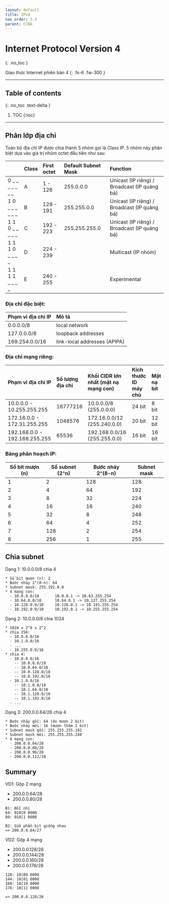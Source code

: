 ```yaml
---
layout: default
title: IPv4
nav_order: 3.3
parent: CCNA
---
```


# Internet Protocol Version 4
{: .no_toc }

Giao thức Internet phiên bản 4
{: .fs-6 .fw-300 }

---

## Table of contents
{: .no_toc .text-delta }

1. TOC
{:toc}

---

## Phân lớp địa chỉ

Toàn bộ địa chỉ IP được chia thành 5 nhóm gọi là Class IP. 5 nhóm này phân biệt dựa vào giá trị nhóm octet đầu tiên như sau:

|                 | Class | First octet | Default Subnet Mask | Function                                     |
| :-------------- | :---- | :---------- | :------------------ | :------------------------------------------- |
| 0 _ _ _ _ _ _ _ | A     | 1 - 126     | 255.0.0.0           | Unicast (IP riêng) / Broadcast (IP quảng bá) |
| 1 0 _ _ _ _ _ _ | B     | 128 - 191   | 255.255.0.0         | Unicast (IP riêng) / Broadcast (IP quảng bá) |
| 1 1 0 _ _ _ _ _ | C     | 192 - 223   | 255.255.255.0       | Unicast (IP riêng) / Broadcast (IP quảng bá) |
| 1 1 1 0 _ _ _ _ | D     | 224 - 239   |                     | Multicast (IP nhóm)                          |
| 1 1 1 1 _ _ _ _ | E     | 240 - 255   |                     | Experimental                                 |

### Địa chỉ đặc biệt:

| Phạm vi địa chỉ IP | Mô tả                        |
| :----------------- | :--------------------------- |
| 0.0.0.0/8          | local network                |
| 127.0.0.0/8        | loopback addresses           |
| 169.254.0.0/16     | link-local addresses (APIPA) |


### Địa chỉ mạng riêng:

| Phạm vi địa chỉ IP            | Số lượng địa chỉ | Khối CIDR lớn nhất (mặt nạ mạng con) | Kích thước ID máy chủ | Mặt nạ bit | 
| :---------------------------- | :--------------- | :----------------------------------- | :-------------------- | :--------- |
| 10.0.0.0 - 10.255.255.255     | 16777216         | 10.0.0.0/8 (255.0.0.0)               | 24 bit                | 8 bit      |
| 172.16.0.0 - 172.31.255.255   | 1048576          | 172.16.0.0/12 (255.240.0.0)          | 20 bit                | 12 bit     |
| 192.168.0.0 - 192.168.255.255 | 65536            | 192.168.0.0/16 (255.255.0.0)         | 16 bit                | 16 bit     |

### Bảng phân hoạch IP:

| Số bit mượn (n) | Số subnet (2^n) | Bước nhảy 2^(8-n) | Subnet mask |
| --- | --- | --- | --- |
| 1 | 2 | 128 | 128 |
| 2 | 4 | 64 | 192 |
| 3 | 8 | 32 | 224 |
| 4 | 16 | 16 | 240 |
| 5 | 32 | 8 | 248 |
| 6 | 64 | 4 | 252 |
| 7 | 128 | 2 | 254 |
| 8 | 256 | 1 | 255 |

## Chia subnet

Dạng 1: 10.0.0.0/8 chia 4

```
* Số bit mượn (n): 2
* Bước nhảy 2^(8-n): 64
* Subnet mask: 255.192.0.0
* 4 mạng con:
  - 10.0.0.0/10       10.0.0.1 -> 10.63.255.254
  - 10.64.0.0/10      10.64.0.1 -> 10.127.255.254
  - 10.128.0.0/10     10.128.0.1 -> 10.191.255.254
  - 10.192.0.0/10     10.192.0.1 -> 10.255.255.254
```

Dạng 2: 10.0.0.0/8 chia 1024

```
* 1024 = 2^8 x 2^2
* chia 256:
  - 10.0.0.0/16
  - 10.1.0.0/16
  - ...
  - 10.255.0.0/16
* chia 4:
  - 10.0.0.0/16
    -- 10.0.0.0/18
    -- 10.0.64.0/18
    -- 10.0.128.0/18
    -- 10.0.192.0/18
  - 10.1.0.0/16
    -- 10.1.0.0/18
    -- 10.1.64.0/18
    -- 10.1.128.0/18
    -- 10.1.192.0/18
  - ...
```

Dạng 3: 200.0.0.64/26 chia 4

```
* Bước nhảy gốc: 64 (do mượn 2 bit)
* Bước nhảy mới: 16 (mượn thêm 2 bit)
* Subnet mask gốc: 255.255.255.192
* Subnet mask mới: 255.255.255.240
* 4 mạng con:
  - 200.0.0.64/28
  - 200.0.0.80/28
  - 200.0.0.96/28
  - 200.0.0.112/28
```

## Summary

VD1: Gộp 2 mạng

* 200.0.0.64/28
* 200.0.0.80/28

```
B1: Đổi nhị
64: 010|0 0000
80: 010|1 0000

B2: Giữ phần bit giống nhau
=> 200.0.0.64/27
```

VD2: Gộp 4 mạng

* 200.0.0.128/28
* 200.0.0.144/28
* 200.0.0.160/28
* 200.0.0.176/28

```
128: 10|00 0000
144: 10|01 0000
160: 10|10 0000
176: 10|11 0000

=> 200.0.0.128/26
```

